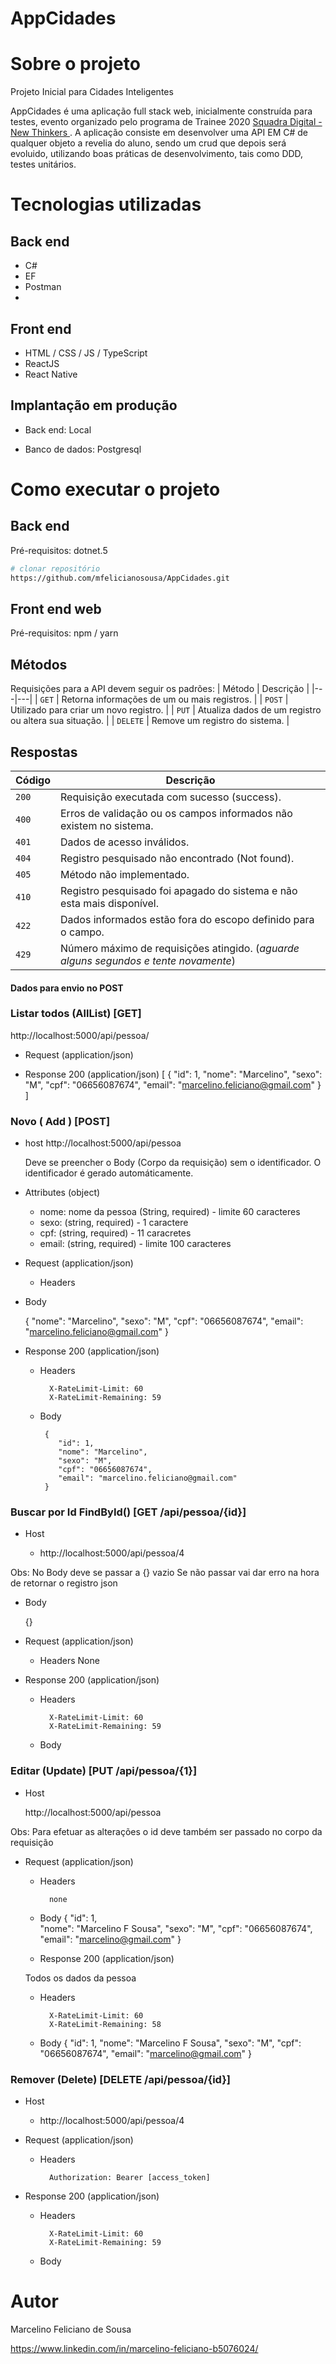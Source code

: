 # AppCidades


# Sobre o projeto
Projeto Inicial para Cidades Inteligentes

AppCidades é uma aplicação full stack web, inicialmente construída para testes, evento organizado pelo programa de Trainee 2020 [Squadra Digital - New Thinkers ](https://www.squadra.com.br/ "Site da Squadra").
A aplicação consiste em desenvolver uma API EM C# de qualquer objeto a revelia do aluno, sendo um crud que depois será evoluido, utilizando boas práticas 
de desenvolvimento, tais como DDD, testes unitários.


# Tecnologias utilizadas
## Back end
- C#
- EF
- Postman
- 
## Front end
- HTML / CSS / JS / TypeScript
- ReactJS
- React Native

## Implantação em produção
- Back end: Local

- Banco de dados: Postgresql

# Como executar o projeto

## Back end
Pré-requisitos: dotnet.5

```bash
# clonar repositório
https://github.com/mfelicianosousa/AppCidades.git


```

## Front end web
Pré-requisitos: npm / yarn

## Métodos
Requisições para a API devem seguir os padrões:
| Método | Descrição |
|---|---|
| `GET` | Retorna informações de um ou mais registros. |
| `POST` | Utilizado para criar um novo registro. |
| `PUT` | Atualiza dados de um registro ou altera sua situação. |
| `DELETE` | Remove um registro do sistema. |

## Respostas

| Código | Descrição |
|---|---|
| `200` | Requisição executada com sucesso (success).|
| `400` | Erros de validação ou os campos informados não existem no sistema.|
| `401` | Dados de acesso inválidos.|
| `404` | Registro pesquisado não encontrado (Not found).|
| `405` | Método não implementado.|
| `410` | Registro pesquisado foi apagado do sistema e não esta mais disponível.|
| `422` | Dados informados estão fora do escopo definido para o campo.|
| `429` | Número máximo de requisições atingido. (*aguarde alguns segundos e tente novamente*)|

#### Dados para envio no POST

### Listar todos (AllList) [GET]

http://localhost:5000/api/pessoa/

+ Request (application/json)

    
+ Response 200 (application/json)
    [
        {
            "id": 1,
            "nome": "Marcelino",
            "sexo": "M",
            "cpf": "06656087674",
            "email": "marcelino.feliciano@gmail.com"
        }
    ]

### Novo ( Add ) [POST]

+ host 
    http://localhost:5000/api/pessoa
    
    Deve se preencher o Body (Corpo da requisição) sem o identificador. 
    O identificador é gerado automáticamente.

+ Attributes (object)
  + nome: nome da pessoa (String, required) - limite 60 caracteres
  + sexo: (string, required) - 1 caractere
  + cpf: (string, required) - 11 caracretes
  + email: (string, required) - limite 100 caracteres

+ Request (application/json)

    + Headers

 + Body

    {
        "nome": "Marcelino",
        "sexo": "M",
        "cpf": "06656087674",
        "email": "marcelino.feliciano@gmail.com"
    }
    
+ Response 200 (application/json)

    + Headers

            X-RateLimit-Limit: 60
            X-RateLimit-Remaining: 59

    + Body

           {
              "id": 1,
              "nome": "Marcelino",
              "sexo": "M",
              "cpf": "06656087674",
              "email": "marcelino.feliciano@gmail.com"
           }
           
 ### Buscar por Id FindById() [GET  /api/pessoa/{id}]
 
 + Host 

    + http://localhost:5000/api/pessoa/4

Obs: No Body deve se passar a {} vazio
Se não passar vai dar erro na hora de retornar o registro json 

+ Body

     {}
     
+ Request (application/json)

    + Headers
           None

+ Response 200 (application/json)

    + Headers

            X-RateLimit-Limit: 60
            X-RateLimit-Remaining: 59

    + Body       

### Editar (Update) [PUT /api/pessoa/{1}]

+ Host 

  http://localhost:5000/api/pessoa

Obs: Para efetuar as alterações o id deve também ser passado no corpo da requisição

+ Request (application/json)

    + Headers

            none
    + Body
        {
            "id": 1,             
            "nome": "Marcelino F Sousa",
            "sexo": "M",
            "cpf": "06656087674",
            "email": "marcelino@gmail.com"
        }
        
  + Response 200 (application/json)
  
  Todos os dados da pessoa
    + Headers

            X-RateLimit-Limit: 60
            X-RateLimit-Remaining: 58

    + Body
        {
            "id": 1,
            "nome": "Marcelino F Sousa",
            "sexo": "M",
            "cpf": "06656087674",
            "email": "marcelino@gmail.com"
        }
        
 ### Remover (Delete) [DELETE  /api/pessoa/{id}]
 
 + Host 

    + http://localhost:5000/api/pessoa/4


+ Request (application/json)

    + Headers

            Authorization: Bearer [access_token]

+ Response 200 (application/json)

    + Headers

            X-RateLimit-Limit: 60
            X-RateLimit-Remaining: 59

    + Body       

# Autor

Marcelino Feliciano de Sousa

https://www.linkedin.com/in/marcelino-feliciano-b5076024/

